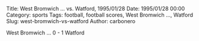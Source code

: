 Title: West Bromwich … vs. Watford, 1995/01/28
Date: 1995/01/28 00:00
Category: sports
Tags: football, football scores, West Bromwich …, Watford
Slug: west-bromwich-vs-watford
Author: carbonero


West Bromwich … 0 - 1 Watford
